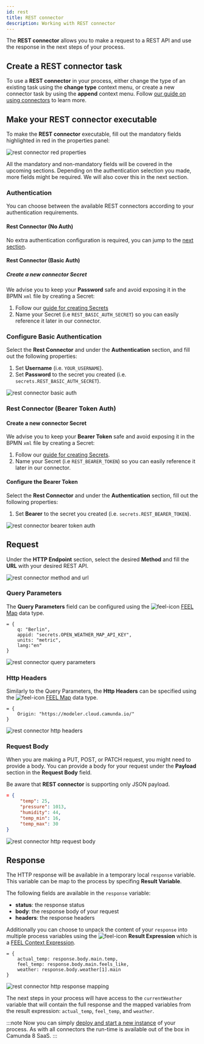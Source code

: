 ```yaml
---
id: rest
title: REST connector
description: Working with REST connector
---
```


The **REST connector** allows you to make a request to a REST API and use the response in the next steps of your process.

## Create a REST connector task

To use a **REST connector** in your process, either change the type of an existing task using the **change type** context menu, or create a new connector task by using the **append** context menu. Follow [our guide on using connectors](../use-connectors.md) to learn more.

## Make your REST connector executable

To make the **REST connector** executable, fill out the mandatory fields highlighted in red in the properties panel:

![rest connector red properties](../img/connectors-rest-red-properties.png)

All the mandatory and non-mandatory fields will be covered in the upcoming sections. Depending on the authentication selection you made, more fields might be required. We will also cover this in the next section.

### Authentication

You can choose between the available REST connectors according to your authentication requirements.

#### Rest Connector (No Auth)

No extra authentication configuration is required, you can jump to the [next section](#request).

#### Rest Connector (Basic Auth)

##### Create a new connector Secret

We advise you to keep your **Password** safe and avoid exposing it in the BPMN `xml` file by creating a Secret:

1. Follow our [guide for creating Secrets](../../../../console/manage-clusters/manage-secrets.md)
2. Name your Secret (i.e `REST_BASIC_AUTH_SECRET`) so you can easily reference it later in our connector.

### Configure Basic Authentication

Select the **Rest Connector** and under the **Authentication** section, and fill out the following properties:

1. Set **Username** (i.e. `YOUR_USERNAME`).
2. Set **Password** to the secret you created (i.e. `secrets.REST_BASIC_AUTH_SECRET`).

![rest connector basic auth](../img/connectors-rest-basic-auth.png)

### Rest Connector (Bearer Token Auth)

#### Create a new connector Secret

We advise you to keep your **Bearer Token** safe and avoid exposing it in the BPMN `xml` file by creating a Secret:

1. Follow our [guide for creating Secrets](../../../../console/manage-clusters/manage-secrets.md).
2. Name your Secret (i.e `REST_BEARER_TOKEN`) so you can easily reference it later in our connector.

#### Configure the Bearer Token

Select the **Rest Connector** and under the **Authentication** section, fill out the following properties:

1. Set **Bearer** to the secret you created (i.e. `secrets.REST_BEARER_TOKEN`).

![rest connector bearer token auth](../img/connectors-rest-bearer-token-auth.png)

## Request

Under the **HTTP Endpoint** section, select the desired **Method** and fill the **URL** with your desired REST API.

![rest connector method and url](../img/connectors-rest-http-method-url.png)

### Query Parameters

The **Query Parameters** field can be configured using the ![feel-icon](../img/feel-icon.png) [FEEL Map](https://camunda.github.io/feel-scala/docs/reference/language-guide/feel-data-types/#context) data type.

```text
= {
    q: "Berlin",
    appid: "secrets.OPEN_WEATHER_MAP_API_KEY",
    units: "metric",
    lang:"en"
}
```

![rest connector query parameters](../img/connectors-rest-query-param.png)

### Http Headers

Similarly to the Query Parameters, the **Http Headers** can be specified using the ![feel-icon](../img/feel-icon.png) [FEEL Map](https://camunda.github.io/feel-scala/docs/reference/language-guide/feel-data-types/#context) data type.

```text
= {
    Origin: "https://modeler.cloud.camunda.io/"
}
```

![rest connector http headers](../img/connectors-rest-http-headers.png)

### Request Body

When you are making a PUT, POST, or PATCH request, you might need to provide a body.
You can provide a body for your request under the **Payload** section in the **Request Body** field.

Be aware that **REST connector** is supporting only JSON payload.

```json
= {
     "temp": 25,
     "pressure": 1013,
     "humidity": 44,
     "temp_min": 16,
     "temp_max": 30
}
```

![rest connector http request body](../img/connectors-rest-http-request-body.png)

## Response

The HTTP response will be available in a temporary local `response` variable. This variable can be map to the process by specifing **Result Variable**.

The following fields are available in the `response` variable:

- **status**: the response status
- **body**: the response body of your request
- **headers**: the response headers

Additionally you can choose to unpack the content of your `response` into multiple process variables using the ![feel-icon](../img/feel-icon.png) **Result Expression** which is a [FEEL Context Expression](/components/modeler/feel/language-guide/feel-context-expressions.md).

```text
= {
    actual_temp: response.body.main.temp,
    feel_temp: response.body.main.feels_like,
    weather: response.body.weather[1].main
}
```

![rest connector http response mapping](../img/connectors-rest-http-response-mapping.png)

The next steps in your process will have access to the `currentWeather` variable that will contain the full response and the mapped variables from the result expression: `actual_temp`, `feel_temp`, and `weather`.

:::note
Now you can simply [deploy and start a new instance](../../save-and-deploy.md) of your process. As with all connectors the run-time is available out of the box in Camunda 8 SaaS.
:::
